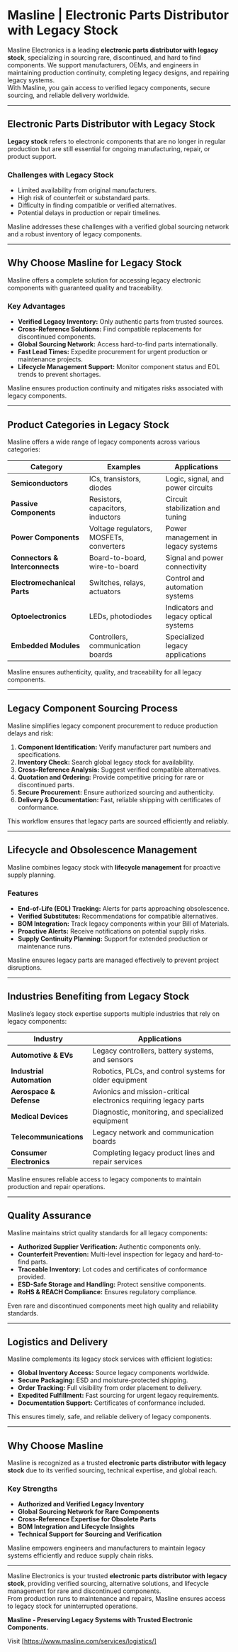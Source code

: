 # Masline | Electronic Parts Distributor with Legacy Stock

Masline Electronics is a leading **electronic parts distributor with legacy stock**, specializing in sourcing rare, discontinued, and hard to find components. We support manufacturers, OEMs, and engineers in maintaining production continuity, completing legacy designs, and repairing legacy systems.  
With Masline, you gain access to verified legacy components, secure sourcing, and reliable delivery worldwide.

---

## Electronic Parts Distributor with Legacy Stock

**Legacy stock** refers to electronic components that are no longer in regular production but are still essential for ongoing manufacturing, repair, or product support.  

### **Challenges with Legacy Stock**
- Limited availability from original manufacturers.  
- High risk of counterfeit or substandard parts.  
- Difficulty in finding compatible or verified alternatives.  
- Potential delays in production or repair timelines.  

Masline addresses these challenges with a verified global sourcing network and a robust inventory of legacy components.

---

## Why Choose Masline for Legacy Stock

Masline offers a complete solution for accessing legacy electronic components with guaranteed quality and traceability.

### **Key Advantages**
- **Verified Legacy Inventory:** Only authentic parts from trusted sources.  
- **Cross-Reference Solutions:** Find compatible replacements for discontinued components.  
- **Global Sourcing Network:** Access hard-to-find parts internationally.  
- **Fast Lead Times:** Expedite procurement for urgent production or maintenance projects.  
- **Lifecycle Management Support:** Monitor component status and EOL trends to prevent shortages.  

Masline ensures production continuity and mitigates risks associated with legacy components.

---

## Product Categories in Legacy Stock

Masline offers a wide range of legacy components across various categories:

| **Category** | **Examples** | **Applications** |
|---------------|---------------|------------------|
| **Semiconductors** | ICs, transistors, diodes | Logic, signal, and power circuits |
| **Passive Components** | Resistors, capacitors, inductors | Circuit stabilization and tuning |
| **Power Components** | Voltage regulators, MOSFETs, converters | Power management in legacy systems |
| **Connectors & Interconnects** | Board-to-board, wire-to-board | Signal and power connectivity |
| **Electromechanical Parts** | Switches, relays, actuators | Control and automation systems |
| **Optoelectronics** | LEDs, photodiodes | Indicators and legacy optical systems |
| **Embedded Modules** | Controllers, communication boards | Specialized legacy applications |

Masline ensures authenticity, quality, and traceability for all legacy components.

---

## Legacy Component Sourcing Process

Masline simplifies legacy component procurement to reduce production delays and risk:

1. **Component Identification:** Verify manufacturer part numbers and specifications.  
2. **Inventory Check:** Search global legacy stock for availability.  
3. **Cross-Reference Analysis:** Suggest verified compatible alternatives.  
4. **Quotation and Ordering:** Provide competitive pricing for rare or discontinued parts.  
5. **Secure Procurement:** Ensure authorized sourcing and authenticity.  
6. **Delivery & Documentation:** Fast, reliable shipping with certificates of conformance.  

This workflow ensures that legacy parts are sourced efficiently and reliably.

---

## Lifecycle and Obsolescence Management

Masline combines legacy stock with **lifecycle management** for proactive supply planning.

### **Features**
- **End-of-Life (EOL) Tracking:** Alerts for parts approaching obsolescence.  
- **Verified Substitutes:** Recommendations for compatible alternatives.  
- **BOM Integration:** Track legacy components within your Bill of Materials.  
- **Proactive Alerts:** Receive notifications on potential supply risks.  
- **Supply Continuity Planning:** Support for extended production or maintenance runs.  

Masline ensures legacy parts are managed effectively to prevent project disruptions.

---

## Industries Benefiting from Legacy Stock

Masline’s legacy stock expertise supports multiple industries that rely on legacy components:

| **Industry** | **Applications** |
|---------------|------------------|
| **Automotive & EVs** | Legacy controllers, battery systems, and sensors |
| **Industrial Automation** | Robotics, PLCs, and control systems for older equipment |
| **Aerospace & Defense** | Avionics and mission-critical electronics requiring legacy parts |
| **Medical Devices** | Diagnostic, monitoring, and specialized equipment |
| **Telecommunications** | Legacy network and communication boards |
| **Consumer Electronics** | Completing legacy product lines and repair services |

Masline ensures reliable access to legacy components to maintain production and repair operations.

---

## Quality Assurance

Masline maintains strict quality standards for all legacy components:

- **Authorized Supplier Verification:** Authentic components only.  
- **Counterfeit Prevention:** Multi-level inspection for legacy and hard-to-find parts.  
- **Traceable Inventory:** Lot codes and certificates of conformance provided.  
- **ESD-Safe Storage and Handling:** Protect sensitive components.  
- **RoHS & REACH Compliance:** Ensures regulatory compliance.  

Even rare and discontinued components meet high quality and reliability standards.

---

## Logistics and Delivery

Masline complements its legacy stock services with efficient logistics:

- **Global Inventory Access:** Source legacy components worldwide.  
- **Secure Packaging:** ESD and moisture-protected shipping.  
- **Order Tracking:** Full visibility from order placement to delivery.  
- **Expedited Fulfillment:** Fast sourcing for urgent legacy requirements.  
- **Documentation Support:** Certificates of conformance included.  

This ensures timely, safe, and reliable delivery of legacy components.

---

## Why Choose Masline

Masline is recognized as a trusted **electronic parts distributor with legacy stock** due to its verified sourcing, technical expertise, and global reach.

### **Key Strengths**
- **Authorized and Verified Legacy Inventory**  
- **Global Sourcing Network for Rare Components**  
- **Cross-Reference Expertise for Obsolete Parts**  
- **BOM Integration and Lifecycle Insights**  
- **Technical Support for Sourcing and Verification**  

Masline empowers engineers and manufacturers to maintain legacy systems efficiently and reduce supply chain risks.

---

Masline Electronics is your trusted **electronic parts distributor with legacy stock**, providing verified sourcing, alternative solutions, and lifecycle management for rare and discontinued components.  
From production runs to maintenance and repairs, Masline ensures access to legacy stock for uninterrupted operations.

**Masline - Preserving Legacy Systems with Trusted Electronic Components.**

Visit [https://www.masline.com/services/logistics/]
